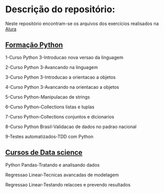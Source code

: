 # Descrição do repositório:
Neste repositório encontram-se os arquivos dos exercícios realisados na [Alura][1]

## [Formação Python][2]
1-Curso Python 3-Introducao nova versao da linguagem

2-Curso Python 3-Avancando na linguagem

3-Curso Python 3-Introducao a orientacao a objetos

4-Curso Python 3-Avancando na orientacao a objetos

5-Curso Python-Manipulacao de strings

6-Curso Python-Collections listas e tuplas

7-Curso Python-Collections conjuntos e dicionarios

8-Curso Python Brasil-Validacao de dados no padrao nacional

9-Testes automatizados-TDD com Python

## [Cursos de Data science][3]
Python Pandas-Tratando e analisando dados

Regressao Linear-Tecnicas avancadas de modelagem

Regressao Linear-Testando relacoes e prevendo resultados

[1]: https://www.alura.com.br/
[2]: https://github.com/RCarteri/alura/tree/main/python/formacao-python
[3]: https://github.com/RCarteri/alura/tree/main/python/data-science
